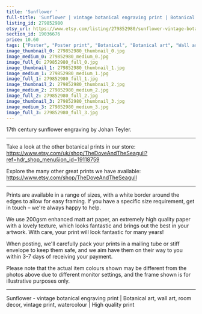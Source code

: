 ```yaml
---
title: 'Sunflower '
full-title: 'Sunflower | vintage botanical engraving print | Botanical art, wall art, room decor, vintage print, watercolour | High quality print'
listing_id: 279852980
etsy_url: https://www.etsy.com/listing/279852980/sunflower-vintage-botanical-engraving?utm_source=site&utm_medium=api&utm_campaign=api
section_id: 19036676
price: 10.60
tags: ["Poster", "Poster print", "Botanical", "Botanical art", "Wall art", "Botanical poster", "Vintage", "Sepia", "Tulip", "Watercolour", "Sea shells", "Myrtle", "High quality print"]
image_thumbnail_0: 279852980_thumbnail_0.jpg
image_medium_0: 279852980_medium_0.jpg
image_full_0: 279852980_full_0.jpg
image_thumbnail_1: 279852980_thumbnail_1.jpg
image_medium_1: 279852980_medium_1.jpg
image_full_1: 279852980_full_1.jpg
image_thumbnail_2: 279852980_thumbnail_2.jpg
image_medium_2: 279852980_medium_2.jpg
image_full_2: 279852980_full_2.jpg
image_thumbnail_3: 279852980_thumbnail_3.jpg
image_medium_3: 279852980_medium_3.jpg
image_full_3: 279852980_full_3.jpg
---
```

17th century sunflower engraving by Johan Teyler.

---

Take a look at the other botanical prints in our store: https://www.etsy.com/uk/shop/TheDoveAndTheSeagull?ref=hdr_shop_menu§ion_id=19118759

Explore the many other great prints we have available: https://www.etsy.com/shop/TheDoveAndTheSeagull

---

Prints are available in a range of sizes, with a white border around the edges to allow for easy framing. If you have a specific size requirement, get in touch – we&#39;re always happy to help.

We use 200gsm enhanced matt art paper, an extremely high quality paper with a lovely texture, which looks fantastic and brings out the best in your artwork. With care, your print will look fantastic for many years!

When posting, we&#39;ll carefully pack your prints in a mailing tube or stiff envelope to keep them safe, and we aim have them on their way to you within 3-7 days of receiving your payment.

Please note that the actual item colours shown may be different from the photos above due to different monitor settings, and the frame shown is for illustrative purposes only.

---

Sunflower - vintage botanical engraving print | Botanical art, wall art, room decor, vintage print, watercolour | High quality print
